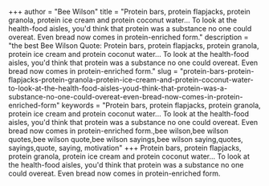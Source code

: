 +++
author = "Bee Wilson"
title = "Protein bars, protein flapjacks, protein granola, protein ice cream and protein coconut water... To look at the health-food aisles, you'd think that protein was a substance no one could overeat. Even bread now comes in protein-enriched form."
description = "the best Bee Wilson Quote: Protein bars, protein flapjacks, protein granola, protein ice cream and protein coconut water... To look at the health-food aisles, you'd think that protein was a substance no one could overeat. Even bread now comes in protein-enriched form."
slug = "protein-bars-protein-flapjacks-protein-granola-protein-ice-cream-and-protein-coconut-water-to-look-at-the-health-food-aisles-youd-think-that-protein-was-a-substance-no-one-could-overeat-even-bread-now-comes-in-protein-enriched-form"
keywords = "Protein bars, protein flapjacks, protein granola, protein ice cream and protein coconut water... To look at the health-food aisles, you'd think that protein was a substance no one could overeat. Even bread now comes in protein-enriched form.,bee wilson,bee wilson quotes,bee wilson quote,bee wilson sayings,bee wilson saying,quotes, sayings,quote, saying, motivation"
+++
Protein bars, protein flapjacks, protein granola, protein ice cream and protein coconut water... To look at the health-food aisles, you'd think that protein was a substance no one could overeat. Even bread now comes in protein-enriched form.
